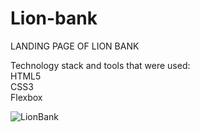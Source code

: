 # Lion-bank

LANDING PAGE OF LION BANK

Technology stack and tools that were used:<BR>
HTML5 <br>
СSS3 <br>
Flexbox <br>

![LionBank](https://user-images.githubusercontent.com/61902576/156068295-af2e55e1-7450-41ee-8bdf-c26dabbf4126.jpg)
